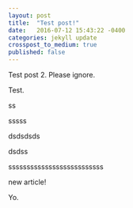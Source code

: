 ```yaml
---
layout: post
title:  "Test post!"
date:   2016-07-12 15:43:22 -0400
categories: jekyll update
crosspost_to_medium: true
published: false
---
```

Test post 2. Please ignore.


Test.

ss


sssss


dsdsdsds

dsdss

ssssssssssssssssssssssssss

new article!


Yo.
